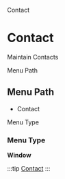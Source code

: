 
Contact
# Contact


Maintain Contacts

Menu Path
## Menu Path



- Contact

Menu Type
### Menu Type

**Window**


:::tip
[Contact](functional-guide/window/window-contact.md)
:::